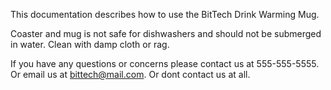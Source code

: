 This documentation describes how to use the BitTech Drink Warming Mug.

Coaster and mug is not safe for dishwashers and should not be submerged in water. Clean with damp cloth or rag. 

If you have any questions or concerns please contact us at 555-555-5555. Or email us at bittech@mail.com. Or dont contact us at all.